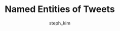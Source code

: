 ---
autogen: true
layout: article
title:  "Named Entities of Tweets"
categories: recipes
recipe_tags: [text-analysis]
tags: [text-analysis]
show_related: false
author: steph_kim
excerpt: "Find out who is talking about what on Twitter by getting the named entities of tweets by keyword."

generate_from: https://raw.githubusercontent.com/algorithmiaio/sample-apps/master/recipes/named_entity_recognition/README.md
repository: https://github.com/algorithmiaio/sample-apps/blob/master/recipes/named_entity_recognition/twitter_named_entity_recognition.py
---